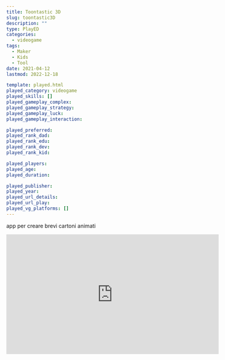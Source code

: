 ```yaml
---
title: Toontastic 3D
slug: toontastic3D
description: ""
type: PlayED
categories:
  - videogame
tags:
  - Maker
  - Kids
  - Tool
date: 2021-04-12
lastmod: 2022-12-18

template: played.html
played_category: videogame
played_skills: []
played_gameplay_complex:
played_gameplay_strategy:
played_gameplay_luck:
played_gameplay_interaction:

played_preferred:
played_rank_dad: 
played_rank_edu:
played_rank_dev:
played_rank_kid: 

played_players: 
played_age: 
played_duration: 

played_publisher: 
played_year: 
played_url_details: 
played_url_play: 
played_vg_platforms: []
---
```


app per creare brevi cartoni animati

<iframe width="560" height="315" src="https://www.youtube.com/embed/c0I58rFe18Q" title="YouTube video player" frameborder="0" allow="accelerometer; autoplay; clipboard-write; encrypted-media; gyroscope; picture-in-picture" allowfullscreen></iframe>
